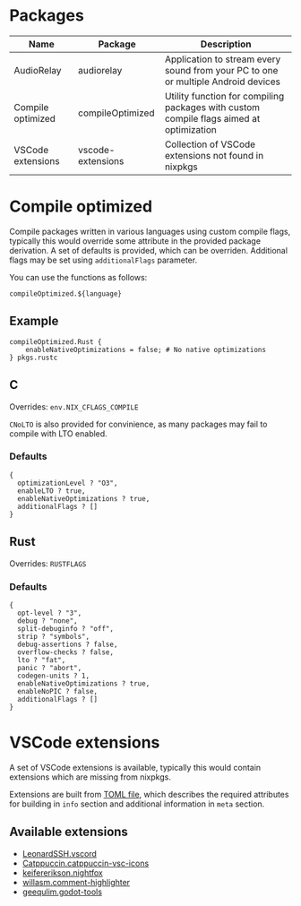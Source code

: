 # Packages
| Name              | Package           | Description                                                                             |
|-------------------|-------------------|-----------------------------------------------------------------------------------------|
| AudioRelay        | audiorelay        | Application to stream every sound from your PC to one or multiple Android devices       |
| Compile optimized | compileOptimized  | Utility function for compiling packages with custom compile flags aimed at optimization |
| VSCode extensions | vscode-extensions | Collection of VSCode extensions not found in nixpkgs                                    |

# Compile optimized
Compile packages written in various languages using custom compile flags, typically this would override some attribute in the provided package derivation. A set of defaults is provided, which can be overriden. Additional flags may be set using `additionalFlags` parameter.

You can use the functions as follows:
```
compileOptimized.${language}
```

## Example
```
compileOptimized.Rust {
    enableNativeOptimizations = false; # No native optimizations
} pkgs.rustc
```

## C
Overrides: `env.NIX_CFLAGS_COMPILE`

`CNoLTO` is also provided for convinience, as many packages may fail to compile with LTO enabled.

### Defaults
```
{
  optimizationLevel ? "O3",
  enableLTO ? true,
  enableNativeOptimizations ? true,
  additionalFlags ? []
}
```

## Rust
Overrides: `RUSTFLAGS`

### Defaults
```
{
  opt-level ? "3",
  debug ? "none",
  split-debuginfo ? "off",
  strip ? "symbols",
  debug-assertions ? false,
  overflow-checks ? false,
  lto ? "fat",
  panic ? "abort",
  codegen-units ? 1,
  enableNativeOptimizations ? true,
  enableNoPIC ? false,
  additionalFlags ? []
}
```

# VSCode extensions
A set of VSCode extensions is available, typically this would contain extensions which are missing from nixpkgs.

Extensions are built from [TOML file](./packages/vscode-extensions/extensions.toml), which describes the required attributes for building in `info` section and additional information in `meta` section.

## Available extensions
- [LeonardSSH.vscord](https://marketplace.visualstudio.com/items?itemName=LeonardSSH.vscord)
- [Catppuccin.catppuccin-vsc-icons](https://marketplace.visualstudio.com/items?itemName=Catppuccin.catppuccin-vsc-icons)
- [keifererikson.nightfox](https://marketplace.visualstudio.com/items?itemName=keifererikson.nightfox)
- [willasm.comment-highlighter](https://marketplace.visualstudio.com/items?itemName=willasm.comment-highlighter)
- [geequlim.godot-tools](https://marketplace.visualstudio.com/items?itemName=geequlim.godot-tools)
